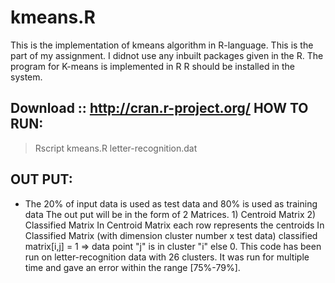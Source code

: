 # kmeans.R


This is the implementation of kmeans algorithm in R-language. This is the part of my assignment. I didnot use any inbuilt packages given in the R. 
The program for K-means is implemented in R
R should be installed in the system.


Download :: http://cran.r-project.org/
HOW TO RUN:
-----------
>Rscript kmeans.R letter-recognition.dat

OUT PUT:
--------

*	The 20% of input data is used as test data and 80% is used as training data
	The out put will be in the form of 2 Matrices.
		1) Centroid Matrix
		2) Classified Matrix
	In Centroid Matrix each row represents the centroids
	In Classified Matrix (with dimension cluster number x test data) 
		classified matrix[i,j] = 1 => data point "j" is in cluster "i"
		else 0.
This code has been run on letter-recognition data with 26 clusters. It was run for multiple time and gave an error within the range [75%-79%].
